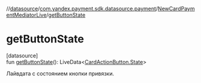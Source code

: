 //[datasource](../../../index.md)/[com.yandex.payment.sdk.datasource.payment](../index.md)/[NewCardPaymentMediatorLive](index.md)/[getButtonState](get-button-state.md)

# getButtonState

[datasource]\
fun [getButtonState](get-button-state.md)(): LiveData<[CardActionButton.State](../../com.yandex.payment.sdk.datasource.bind.interfaces/-card-action-button/-state/index.md)>

Лайвдата с состоянием кнопки привязки.
